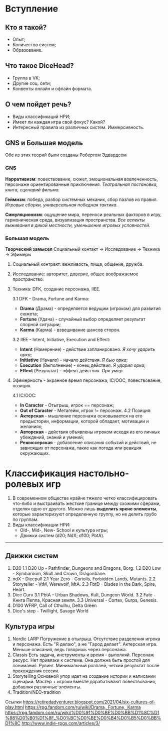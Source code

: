 # Вступление
## Кто я такой?
* Опыт;
* Количество систем;
* Образование.
## Что такое DiceHead?
* Группа в VK;
* Другие соц. сети;
* Конвенты онлайн и офлайн формата.
## О чем пойдет речь?
* Виды классификаций НРИ;
* Имеет ли каждая игра свой фокус? Какой?
* Интересный правила из различных систем. Иммерсивность.
## GNS и Большая модель 
Обе из этих теорий были созданы Робертом Эдвардсом 
### GNS

**Нарративизм**: повествование, сюжет, эмоциональная вовлеченность, персонаже ориентированные приключения. *Театральная постановка, книга, сценарий фильма.*

**Геймизм**: победа, разбор системных механик, сбор пазлов из правил. *Игровые сборки, универсальная победная тактика.*

**Симуляционизм**: ощущение мира, переноси реальных факторов в игру, гармоническая среда, визуализация пространства. *Все аспекты выживания в дикой местности, уменьшение игровых условностей.*

### Большая модель
**Творческий замысел**
Социальный контакт -> Исследование -> Техника -> Эфимеры

1. Социальный контракт: вежливость, пища, общение, дружба.
2. Исследование: авторитет, доверие, общее воображаемое пространство.
3. Техника: DFK, создание персонажа, IIEE.
   
   3.1 DFK - Drama, Fortune and Karma:
   * **Drama** (Драма) - определяется ведущим (игроком) для развития сюжета;
   * **Fortune** (Удача) - случайный выбор определяет результат спорной ситуации;
   * **Karma** (Карма) - взвешивание шансов сторон.

   3.2 IIEE - Intent, Initiative, Execution and Effect:
   * **Intent** (Намерение) - действие запланировано. *Я хочу ударить орка*;
   * **Initiative** (Начало) - начало действия. *Я бью орка*;
   * **Execution** (Выполнение) - конец действия. *Я ударил орка*;
   * **Effect** (Результат) - эффект действия. *Орк умер*.
   
4. Эфемерность - экранное время персонажа, IC/OOC, повествование, позиция.

   4.1 IC/OOC:
   * **In Caracter** - Отыгрыш, игрок == персонаж;
   * **Out of Caracter** - Метагейм, игрок != персонаж.
   4.2 Позиция:
   * **Актерская** - мышление персонажа основывается на его предыстории, информации, которой обладает, мотивации и желаниях;
   * **Авторская** - действия объявлены игроком исходя из его личных убеждений, знаний и умений;
   * **Режиссерская** - добавление описания событий и действий, не зависящих от персонажа, такие как погода или реакция окружающих.
# Классификация настольно-ролевых игр
1. В современном обществе крайне тяжело четко классифицировать что-либо и выстраивать жесткие границе между схожими сферами, отделяя одно от другого. Можно лишь **выделить яркие элементы**, которые характеризуют определенную группу, но не делить грубо по группам.
2. Виды классификации НРИ:
   - Old-, Mid-, New- School и культура игры;
   - Движки систем (d20; NdX; d100; PbtA).

___
## Движки систем
1. D20
   1.1 D20 Up - Pathfinder, Dungeons and Dragons, Borg.
   1.2 D20 Low - Symbaroum, Skull and Crown, Dragonbane.
2. ndX - Dicepull
   2.1 Year Zero - Coriolis, Forbidden Lands, Mutants.
   2.2 Storyteller - VtM, Werewolf, MtA.
   2.3 FbtD - Blades in the Dark, Spire, Heart.
1. Dice Curv 
   3.1 PbtA - Urban Shadows, Kult, Dungeon World.
   3.2 Fate - Книга Пепла, Красная земля.
   3.3 Universal - Cortex, Gurps, Genesis.
4. D100 WFRP, Call of Cthulhu, Delta Green
5. Dice's step - Twillight, Savage World 

## Культура игры
1. Nordic LARP 
   Погружение в отыгрыш. Отсутствие разделения игрока и персонажа. Есть "Я делаю", а не "Гарод делает". Актерская игра. Меньше описания, ведь говоришь через персонажа.
2. Classis
   Есть задача, инструменты и время - выполняй. Персонаж ресурс. Нет привязки к системе. Она должна быть простой для понимания. Рулинг. Минимальный ролплей, четкий результат после прохождения сессии.
3. Storytelling 
   Основной упор идет на создание истории и написании сценарий. Мастер + игроки вместе дорабатывают повествования, добавляя различные элементы.
4. Tradition/NEO-tradition





Ссылки 
https://retiredadventurer.blogspot.com/2021/04/six-cultures-of-play.html
https://rpg.fandom.com/ru/wiki/Drama,_Fortune,_Karma
https://rpg.fandom.com/ru/wiki/%D0%91%D0%BE%D0%BB%D1%8C%D1%88%D0%B0%D1%8F_%D0%BC%D0%BE%D0%B4%D0%B5%D0%BB%D1%8C
http://www.indie-rpgs.com/articles/3/
